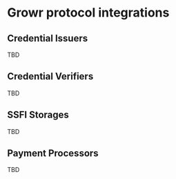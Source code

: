 # Growr protocol integrations
## Credential Issuers
TBD
## Credential Verifiers
TBD
## SSFI Storages
TBD
## Payment Processors
TBD
